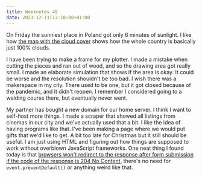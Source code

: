 ```yaml
---
title: Weeknotes 49
date: 2023-12-11T17:10:00+01:00
---
```


On Friday the sunniest place in Poland got only 6 minutes of sunlight. I like how [the map with the cloud cover](https://cmm.imgw.pl/cmm/?page_id=37586) shows how the whole country is basically just 100% clouds. 

I have been trying to make a frame for my plotter. I made a mistake when cutting the pieces and ran out of wood, and so the drawing area got really small. I made an elaborate simulation that shows if the area is okay. It could be worse and the resolution shouldn't be too bad. I wish there was a makerspace in my city. There used to be one, but it got closed because of the pandemic, and it didn't reopen. I remember I considered going to a welding course there, but eventually never went.

My partner has bought a new domain for our home server. I think I want to self-host more things. I made a scraper that showed all listings from cinemas in our city and we've actually used that a bit. I like the idea of having programs like that. I've been making a page where we would put gifts that we'd like to get. A bit too late for Christmas but it still should be useful. I am just using HTML and figuring out how things are supposed to work without overblown JavaScript frameworks. One neat thing I found today is that [browsers won't redirect to the response after form submission if the code of the response is 204 No Content](https://stackoverflow.com/a/3283126), there's no need for `event.preventDefault()` or anything weird like that.